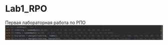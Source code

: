 # Lab1_RPO
Первая лабораторная работа по РПО
![alt text](https://github.com/Tupo-ok/Lab1_RPO/blob/master/out_example.jpg)

